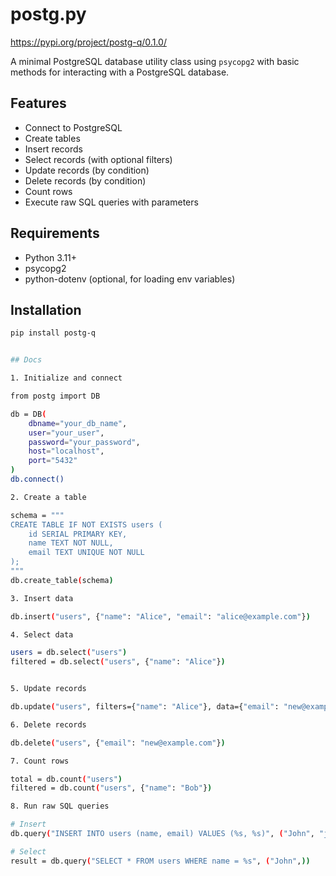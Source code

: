 # postg.py

https://pypi.org/project/postg-q/0.1.0/

A minimal PostgreSQL database utility class using `psycopg2` with basic methods for interacting with a PostgreSQL database.

## Features

- Connect to PostgreSQL
- Create tables
- Insert records
- Select records (with optional filters)
- Update records (by condition)
- Delete records (by condition)
- Count rows
- Execute raw SQL queries with parameters

## Requirements

- Python 3.11+
- psycopg2
- python-dotenv (optional, for loading env variables)

## Installation

```bash
pip install postg-q


## Docs

1. Initialize and connect

from postg import DB

db = DB(
    dbname="your_db_name",
    user="your_user",
    password="your_password",
    host="localhost",
    port="5432"
)
db.connect()

2. Create a table

schema = """
CREATE TABLE IF NOT EXISTS users (
    id SERIAL PRIMARY KEY,
    name TEXT NOT NULL,
    email TEXT UNIQUE NOT NULL
);
"""
db.create_table(schema)

3. Insert data

db.insert("users", {"name": "Alice", "email": "alice@example.com"})

4. Select data

users = db.select("users")
filtered = db.select("users", {"name": "Alice"})


5. Update records

db.update("users", filters={"name": "Alice"}, data={"email": "new@example.com"})

6. Delete records

db.delete("users", {"email": "new@example.com"})

7. Count rows

total = db.count("users")
filtered = db.count("users", {"name": "Bob"})

8. Run raw SQL queries

# Insert
db.query("INSERT INTO users (name, email) VALUES (%s, %s)", ("John", "john@example.com"))

# Select
result = db.query("SELECT * FROM users WHERE name = %s", ("John",))






